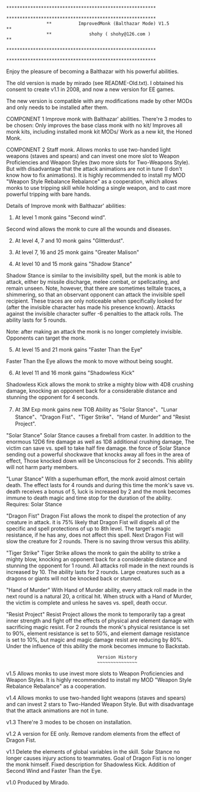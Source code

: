                    ********************************************************
                   ********************************************************
                   **          ImprovedMonk (Balthazar Mode) V1.5        **
                   **              shohy ( shohy@126.com )               **
                   ********************************************************
                   ********************************************************  


  Enjoy the pleasure of becoming a Balthazar with his powerful abilities. 

  The old version is made by mirado (see README-Old.txt). I obtained his consent to create v1.1 in 2008, and now a new version for EE games. 

  The new version is compatible with any modifications made by other MODs and only needs to be installed after them.

COMPONENT 1
  Improve monk with Balthazar' abilities. There're 3 modes to be chosen: Only improves the base class monk with no kit/ Improves all monk kits, including installed monk kit MODs/ Work as a new kit, the Honed Monk.

COMPONENT 2
  Staff monk. Allows monks to use two-handed light weapons (staves and spears) and can invest one more slot to Weapon Proficiencies and Weapon Styles (two more slots for Two-Weapons Style). But with disadvantage that the attack animations are not in tune (I don't know how to fix animations).
  It is highly recommended to install my MOD "Weapon Style Rebalance Rebalance" as a cooperation, which allows monks to use tripping skill while holding a single weapon, and to cast more powerful tripping with bare hands.




Details of Improve monk with Balthazar' abilities:

1. At level 1 monk gains "Second wind".

Second wind allows the monk to cure all the wounds and diseases.


2. At level 4, 7 and 10 monk gains "Glitterdust".


3. At level 7, 16 and 25 monk gains "Greater Malison"


4. At level 10 and 15 monk gains "Shadow Stance"

Shadow Stance is similar to the invisibility spell, but the monk is able to attack, either by missile discharge, melee combat, or spellcasting, and remain unseen. Note, however, that there are sometimes telltale traces, a shimmering, so that an observant opponent can attack the invisible spell recipient. These traces are only noticeable when specifically looked for (after the invisible character has made his presence known). Attacks against the invisible character suffer -6 penalties to the attack rolls. The ability lasts for 5 rounds.

Note: after making an attack the monk is no longer completely invisible.  Opponents can target the monk.


5. At level 15 and 21 monk gains "Faster Than the Eye"

Faster Than the Eye allows the monk to move without being sought.


6. At level 11 and 16 monk gains "Shadowless Kick"

Shadowless Kick allows the monk to strike a mighty blow with 4D8 crushing damage, knocking an opponent back for a considerable distance and stunning the opponent for 4 seconds.


7. At 3M Exp monk gains new TOB Ability as "Solar Stance"、"Lunar Stance"、"Dragon Fist"、"Tiger Strike"、"Hand of Murder" and  "Resist Project".


"Solar Stance"
Solar Stance causes a fireball from caster. In addition to the enormous 12D6 fire damage as well as 1D8 additional crushing damage, The victim can save vs. spell to take half fire damage. the force of Solar Stance sending out a powerful shockwave that knocks away all foes in the area of effect, Those knocked down will be Unconscious for 2 seconds.
This ability will not harm party members.

"Lunar Stance"
With a superhuman effort, the monk avoid almost certain death. The effect lasts for 4 rounds and during this time the monk's save vs. death receives a bonus of 5, luck is increased by 2 and the monk becomes immune to death magic and time stop for the duration of the ability.
Requires: Solar Stance

"Dragon Fist"
Dragon Fist allows the monk to dispel the protection of any creature in attack. it is 75% likely that Dragon Fist will dispels all of the specific and spell protections of up to 8th level. The target's magic resistance, if he has any, does not affect this spell. Next Dragon Fist will slow the creature for 2 rounds. There is no saving throw versus this ability.

"Tiger Strike"
Tiger Strike allows the monk to gain the ability to strike a mighty blow, knocking an opponent back for a considerable distance and stunning the opponent for 1 round. All attacks roll made in the next rounds is increased by 10. The ability lasts for 2 rounds.
Large creatures such as a dragons or giants will not be knocked back or stunned.

"Hand of Murder"
With Hand of Murder ability, every attack roll made in the next round is a natural 20, a critical hit. When struck with a Hand of Murder, the victim is complete and unless he saves vs. spell, death occur.

"Resist Project"
Resist Project allows the monk to temporarily tap a great inner strength and fight off the effects of physical and element damage with sacrificing magic resist. For 2 rounds the monk's physical resistance is set to 90%, element resistance is set to 50%, and element damage resistance is set to 10%, but magic and magic damage resist are reducing by 80%. Under the influence of this ability the monk becomes immune to Backstab.


		                              Version History 
		                              ~~~~~~~~~~~~~~~


v1.5 Allows monks to use invest more slots to Weapon Proficiencies and Weapon Styles.  It is highly recommended to install my MOD "Weapon Style Rebalance Rebalance" as a cooperation.

v1.4 Allows monks to use two-handed light weapons (staves and spears) and can invest 2 stars to Two-Handed Weapon Style. But with disadvantage that the attack animations are not in tune.

v1.3 There're 3 modes to be chosen on installation.

v1.2 A version for EE only.
  Remove random elements from the effect of Dragon Fist.

v1.1 Delete the elements of global variables in the skill.
  Solar Stance no longer causes injury actions to teammates.
  Goal of Dragon Fist is no longer the monk himself.
  Fixed description for Shadowless Kick.
  Addition of Second Wind and Faster Than the Eye.

v1.0 Produced by Mirado.

